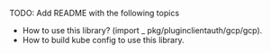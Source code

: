 TODO: Add README with the following topics
* How to use this library? (import _ pkg/pluginclientauth/gcp/gcp).
* How to build kube config to use this library.